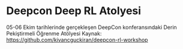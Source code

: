 # Deepcon Deep RL Atolyesi
05-06 Ekim tarihlerinde gerçekleşen DeepCon konferansındaki Derin Pekiştirmeli Öğrenme Atölyesi
Kaynak: https://github.com/kivancguckiran/deepcon-rl-workshop
